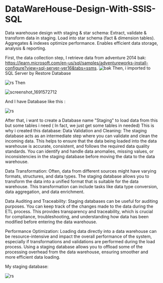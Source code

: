 # DataWareHouse-Design-With-SSIS-SQL
Data warehouse design with staging &amp; star schema: Extract, validate &amp; transform data in staging. Load into star schema (fact &amp; dimension tables). Aggregates &amp; indexes optimize performance. Enables efficient data storage, analysis &amp; reporting.

First, the data collection step, I retrieve data from adventure 2014 bak: https://learn.microsoft.com/en-us/sql/samples/adventureworks-install-configure?view=sql-server-ver16&tabs=ssms.
![bak](https://github.com/QuyLe2000/DataWareHouse-Design/assets/90446677/e8f3d20f-0cc6-4458-b12b-c292b714e711)
Then, i imported to SQL Server by Restore Database

![rs](https://github.com/QuyLe2000/DataWareHouse-Design/assets/90446677/47502a0f-52d5-42cc-8770-03bf73c5443c)
Then

![screenshot_1691572712](https://github.com/QuyLe2000/DataWareHouse-Design/assets/90446677/cd8a113f-c28f-4c67-add6-6d6b874ef3d0)

And I have Database like this :

![rs](https://github.com/QuyLe2000/DataWareHouse-Design/assets/90446677/d694870c-660b-4ee4-bb75-06ce7d4da5bd)

After that, i want to create a Database name "Staging" to load data from this but some tables i need ( In fact, we just get some tables in needed)
This is why i created this database: 
Data Validation and Cleaning: The staging database acts as an intermediate step where you can validate and clean the incoming data. This helps to ensure that the data being loaded into the data warehouse is accurate, consistent, and follows the required data quality standards. You can identify and handle data anomalies, missing values, or inconsistencies in the staging database before moving the data to the data warehouse.

Data Transformation: Often, data from different sources might have varying formats, structures, and data types. The staging database allows you to transform the data into a unified format that is suitable for the data warehouse. This transformation can include tasks like data type conversion, data aggregation, and data enrichment.

Data Auditing and Traceability: Staging databases can be useful for auditing purposes. You can keep track of the changes made to the data during the ETL process. This provides transparency and traceability, which is crucial for compliance, troubleshooting, and understanding how data has been modified before entering the data warehouse.

Performance Optimization: Loading data directly into a data warehouse can be resource-intensive and impact the overall performance of the system, especially if transformations and validations are performed during the load process. Using a staging database allows you to offload some of the processing overhead from the data warehouse, ensuring smoother and more efficient data loading.

My staging database:

![rs](https://github.com/QuyLe2000/DataWareHouse-Design/assets/90446677/c5cb557e-0726-4b54-9318-94687dbffe49)


